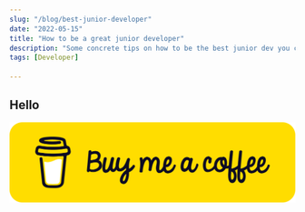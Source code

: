 ```yaml
---
slug: "/blog/best-junior-developer"
date: "2022-05-15"
title: "How to be a great junior developer"
description: "Some concrete tips on how to be the best junior dev you can be"
tags: [Developer]

---
```

## Hello
![Hopper The Rabbit](../images/bmc-button.png)
